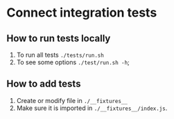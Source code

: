# Connect integration tests

## How to run tests locally
1. To run all tests `./tests/run.sh`
1. To see some options `./test/run.sh -h`;

## How to add tests
1. Create or modify file in `./__fixtures__`
1. Make sure it is imported in `./__fixtures__/index.js`.

